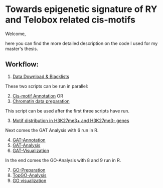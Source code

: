 # Towards epigenetic signature of RY and Telobox related cis-motifs 

Welcome,

here you can find the more detailed description on the code I used for my master's thesis.


## Workflow:

1. [Data Download & Blacklists](/1.Data_Download_Blacklists.bash)

These two scripts can be run in parallel:

2. [Cis-motif Annotation](/2a.Cis-motif_data_preparation.bash)  OR
2. [Chromatin data preparation](/2b.Chromatin_data_preparation.sh)

This script can be used after the first three scripts have run.

3. [Motif distribution in H3K27me3+ and H3K27me3- genes](/3.Motif_distribution_in_H3K27me3+_and_H3K27me3-_genes.sh)

Next comes the GAT Analysis with 6 run in R.

4. [GAT-Annotation](/11_GAT_Annotation.sh)
5. [GAT-Analysis](/12_GAT.sh)
6. [GAT-Visualization](/7.GAT_Visualization.R)

In the end comes the GO-Analysis with 8 and 9 run in R.

7. [GO-Preparation](/8_GO_Preparation.sh)
8. [TopGO-Analysis](/9.TopGO-analysis.R)
9. [GO visualization](/GO-analysis_visualization.R)
